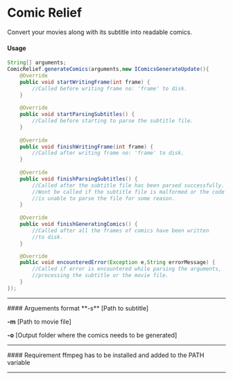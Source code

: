 Comic Relief
============
Convert your movies along with its subtitle into readable comics.

#### Usage
````java
String[] arguments;
ComicRelief.generateComics(arguments,new IComicsGenerateUpdate(){
	@Override
	public void startWritingFrame(int frame) {
		//Called before writing frame no: 'frame' to disk. 
	}
	
	@Override
	public void startParsingSubtitles() {
		//Called before starting to parse the subtitle file.
	}
	
	@Override
	public void finishWritingFrame(int frame) {
		//Called after writing frame no: 'frame' to disk.
	}
	
	@Override
	public void finishParsingSubtitles() {
		//Called after the subtitle file has been parsed successfully.
		//Wont be called if the subtitle file is malformed or the code 
		//is unable to parse the file for some reason.
	}
	
	@Override
	public void finishGeneratingComics() {
		//Called after all the frames of comics have been written
		//to disk.
	}

	@Override
	public void encounteredError(Exception e,String errorMessage) {
		//Called if error is encountered while parsing the arguments, 
		//processing the subtitle or the movie file.
	}
});
````
<hr />
#### Arguements format
**-s** [Path to subtitle]

**-m** [Path to movie file]

**-o** [Output folder where the comics needs to be generated]
<hr />
#### Requirement
ffmpeg has to be installed and added to the PATH variable
<hr />